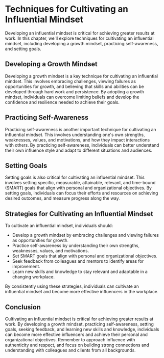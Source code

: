Techniques for Cultivating an Influential Mindset
===============================================================================================

Developing an influential mindset is critical for achieving greater results at work. In this chapter, we'll explore techniques for cultivating an influential mindset, including developing a growth mindset, practicing self-awareness, and setting goals.

Developing a Growth Mindset
---------------------------

Developing a growth mindset is a key technique for cultivating an influential mindset. This involves embracing challenges, viewing failures as opportunities for growth, and believing that skills and abilities can be developed through hard work and persistence. By adopting a growth mindset, individuals can overcome limiting beliefs and develop the confidence and resilience needed to achieve their goals.

Practicing Self-Awareness
-------------------------

Practicing self-awareness is another important technique for cultivating an influential mindset. This involves understanding one's own strengths, weaknesses, values, and motivations, and how they impact interactions with others. By practicing self-awareness, individuals can better understand their own influence style and adapt to different situations and audiences.

Setting Goals
-------------

Setting goals is also critical for cultivating an influential mindset. This involves setting specific, measurable, attainable, relevant, and time-bound (SMART) goals that align with personal and organizational objectives. By setting goals, individuals can focus their efforts and resources on achieving desired outcomes, and measure progress along the way.

Strategies for Cultivating an Influential Mindset
-------------------------------------------------

To cultivate an influential mindset, individuals should:

* Develop a growth mindset by embracing challenges and viewing failures as opportunities for growth.
* Practice self-awareness by understanding their own strengths, weaknesses, values, and motivations.
* Set SMART goals that align with personal and organizational objectives.
* Seek feedback from colleagues and mentors to identify areas for improvement.
* Learn new skills and knowledge to stay relevant and adaptable in a changing workplace.

By consistently using these strategies, individuals can cultivate an influential mindset and become more effective influencers in the workplace.

Conclusion
----------

Cultivating an influential mindset is critical for achieving greater results at work. By developing a growth mindset, practicing self-awareness, setting goals, seeking feedback, and learning new skills and knowledge, individuals can become more effective influencers and achieve their personal and organizational objectives. Remember to approach influence with authenticity and respect, and focus on building strong connections and understanding with colleagues and clients from all backgrounds.
